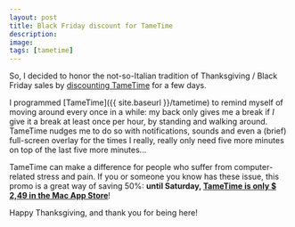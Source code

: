 ```yaml
---
layout: post
title: Black Friday discount for TameTime
description:
image:
tags: [tametime]
---
```

So, I decided to honor the not-so-Italian tradition of Thanksgiving / Black Friday sales by [discounting TameTime](https://apps.apple.com/us/app/tametime-awareness-timer/id1479326723?l=it&ls=1&mt=12) for a few days.

I programmed [TameTime]({{ site.baseurl }}/tametime) to remind myself of moving around every once in a while: my back only gives me a break if *I* give it a break at least once per hour, by standing and walking around. TameTime nudges me to do so with notifications, sounds and even a (brief) full-screen overlay for the times I really, really only need five more minutes on top of the last five more minutes...

TameTime can make a difference for people who suffer from computer-related stress and pain. If you or someone you know has these issue, this promo is a great way of saving 50%: **until Saturday, [TameTime is only $ 2,49 in the Mac App Store](https://apps.apple.com/us/app/tametime-awareness-timer/id1479326723?l=it&ls=1&mt=12)**!

Happy Thanksgiving, and thank you for being here!